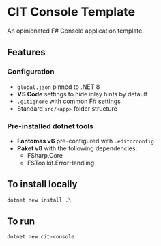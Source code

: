 # CIT Console Template
An opinionated F# Console application template.

## Features

### Configuration
* `global.json` pinned to .NET 8
* **VS Code** settings to hide inlay hints by default
* `.gitignore` with common F# settings
* Standard `src/<app>` folder structure

### Pre-installed dotnet tools
* **Fantomas v6** pre-configured with `.editorconfig`
* **Paket v8** with the following dependencies:
    * FSharp.Core
    * FSToolkit.ErrorHandling

## To install locally
```bash
dotnet new install .\
```

## To run
```bash
dotnet new cit-console
```